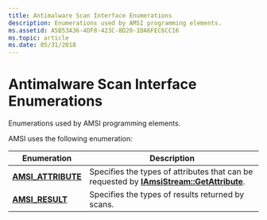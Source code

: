 ```yaml
---
title: Antimalware Scan Interface Enumerations
description: Enumerations used by AMSI programming elements.
ms.assetid: A5B53A36-4DF8-423C-8D20-1DA6FEC6CC16
ms.topic: article
ms.date: 05/31/2018
---
```


# Antimalware Scan Interface Enumerations

Enumerations used by AMSI programming elements.

AMSI uses the following enumeration:



| Enumeration                               | Description                                                                                                                          |
|-------------------------------------------|--------------------------------------------------------------------------------------------------------------------------------------|
| [**AMSI\_ATTRIBUTE**](/windows/desktop/api/amsi/ne-amsi-amsi_attribute) | Specifies the types of attributes that can be requested by [**IAmsiStream::GetAttribute**](/windows/desktop/api/amsi/nf-amsi-iamsistream-getattribute).<br/> |
| [**AMSI\_RESULT**](/windows/desktop/api/amsi/ne-amsi-amsi_result)       | Specifies the types of results returned by scans.<br/>                                                                         |



 

 

 





